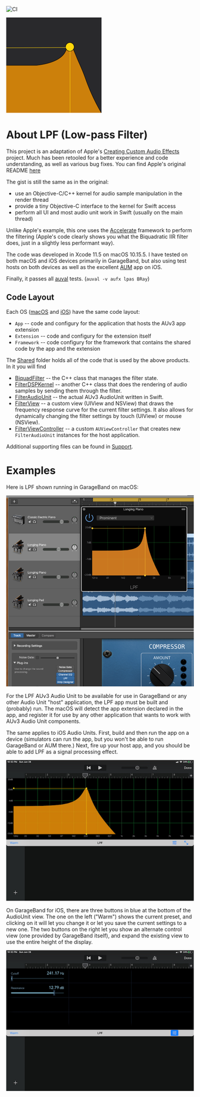 ![CI](https://github.com/bradhowes/LPF/workflows/CI/badge.svg?branch=main)

![](Shared/Resources/LPF/256px.png)

# About LPF (Low-pass Filter)

This project is an adaptation of Apple's [Creating Custom Audio
Effects](https://developer.apple.com/documentation/audiotoolbox/audio_unit_v3_plug-ins/creating_custom_audio_effects)
project. Much has been retooled for a better experience and code understanding, as well as various bug fixes.
You can find Apple's original README [here](Documentation/APPLE_README.md)

The gist is still the same as in the original:

* use an Objective-C/C++ kernel for audio sample manipulation in the render thread
* provide a tiny Objective-C interface to the kernel for Swift access
* perform all UI and most audio unit work in Swift (usually on the main thread)

Unlike Apple's example, this one uses the [Accelerate](https://developer.apple.com/documentation/accelerate)
framework to perform the filtering (Apple's code clearly shows you what the Biquadratic IIR filter does, just in
a slightly less performant way).

The code was developed in Xcode 11.5 on macOS 10.15.5. I have tested on both macOS and iOS devices primarily in
GarageBand, but also using test hosts on both devices as well as the excellent
[AUM](https://apps.apple.com/us/app/aum-audio-mixer/id1055636344) app on iOS.

Finally, it passes all
[auval](https://developer.apple.com/library/archive/documentation/MusicAudio/Conceptual/AudioUnitProgrammingGuide/AudioUnitDevelopmentFundamentals/AudioUnitDevelopmentFundamentals.html)
tests. (`auval -v aufx lpas BRay`)

## Code Layout

Each OS ([macOS](macOS) and [iOS](iOS)) have the same code layout:

* `App` -- code and configury for the application that hosts the AUv3 app extension
* `Extension` -- code and configury for the extension itself
* `Framework` -- code configury for the framework that contains the shared code by the app and the extension

The [Shared](Shared) folder holds all of the code that is used by the above products. In it you will find

* [BiquadFilter](Shared/Kernel/BiquadFilter.hpp) -- the C++ class that manages the filter state.
* [FilterDSPKernel](Shared/Kernel/FilterDSPKernel.hpp) -- another C++ class that does the rendering of audio samples by sending them through the filter.
* [FilterAudioUnit](Shared/FilterAudioUnit.swift) -- the actual AUv3 AudioUnit written in Swift.
* [FilterView](Shared/User%20Interface/FilterView.swift) -- a custom view (UIView and NSView) that draws the frequency response curve for the current filter
settings. It also allows for dynamically changing the filter settings by touch (UIView) or mouse (NSView).
* [FilterViewController](Shared/User%20Interface/FilterViewController.swift) -- a custom `AUViewController` that creates new `FilterAudioUnit` instances for 
the host application.

Additional supporting files can be found in [Support](Shared/Support).

# Examples
Here is LPF shown running in GarageBand on macOS:

![](Documentation/GarageBand1.png)

For the LPF AUv3 Audio Unit to be available for use in GarageBand or any other Audio Unit "host" application,
the LPF app must be built and (probably) run. The macOS will detect the app extension declared in the app, and
register it for use by any other application that wants to work with AUv3 Audio Unit components.

The same applies to iOS Audio Units. First, build and then run the app on a device (simulators can run the app,
but you won't be able to run GarageBand or AUM there.) Next, fire up your host app, and you should be able to
add LPF as a signal processing effect.

![](Documentation/GarageBand2.jpg)

On GarageBand for iOS, there are three buttons in blue at the bottom of the AudioUnit view. The one on the left
("Warm") shows the current preset, and clicking on it will let you change it or let you save the current
settings to a new one. The two buttons on the right let you show an alternate control view (one provided by
GarageBand itself), and expand the existing view to use the entire height of the display.

![](Documentation/GarageBand3.jpg)
